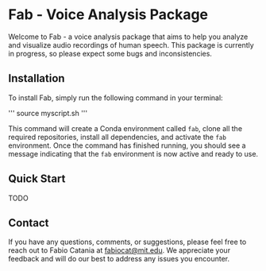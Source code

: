 # Fab - Voice Analysis Package

Welcome to Fab - a voice analysis package that aims to help you analyze and visualize audio recordings of human speech. This package is currently in progress, so please expect some bugs and inconsistencies.

## Installation

To install Fab, simply run the following command in your terminal:

'''
source myscript.sh
'''


This command will create a Conda environment called `fab`, clone all the required repositories, install all dependencies, and activate the `fab` environment. Once the command has finished running, you should see a message indicating that the `fab` environment is now active and ready to use.

## Quick Start

TODO

## Contact

If you have any questions, comments, or suggestions, please feel free to reach out to Fabio Catania at fabiocat@mit.edu. We appreciate your feedback and will do our best to address any issues you encounter.